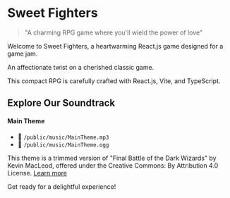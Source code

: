 # Sweet Fighters

> "A charming RPG game where you'll wield the power of love"

Welcome to Sweet Fighters, a heartwarming React.js game designed for a game jam.

An affectionate twist on a cherished classic game.

This compact RPG is carefully crafted with React.js, Vite, and TypeScript.

## Explore Our Soundtrack

#### Main Theme

- 🎵 `/public/music/MainTheme.mp3`
- 🎵 `/public/music/MainTheme.ogg`

This theme is a trimmed version of "Final Battle of the Dark Wizards" by Kevin MacLeod, offered under the Creative Commons: By Attribution 4.0 License. [Learn more](http://creativecommons.org/licenses/by/4.0/)

Get ready for a delightful experience!
